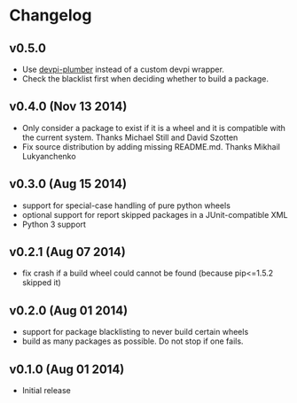 Changelog
=========

v0.5.0
------

- Use [devpi-plumber](https://github.com/blue-yonder/devpi-plumber) instead of
  a custom devpi wrapper.
- Check the blacklist first when deciding whether to build a package.


v0.4.0 (Nov 13 2014)
--------------------

- Only consider a package to exist if it is a wheel and it is compatible with
  the current system. Thanks Michael Still and David Szotten
- Fix source distribution by adding missing README.md.
  Thanks Mikhail Lukyanchenko


v0.3.0 (Aug 15 2014)
--------------------

- support for special-case handling of pure python wheels 
- optional support for report skipped packages in a JUnit-compatible XML
- Python 3 support


v0.2.1 (Aug 07 2014)
--------------------

- fix crash if a build wheel could cannot be found
  (because pip<=1.5.2 skipped it)


v0.2.0 (Aug 01 2014)
--------------------

- support for package blacklisting to never build certain wheels
- build as many packages as possible. Do not stop if one fails.


v0.1.0 (Aug 01 2014)
--------------------

- Initial release
